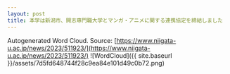 ```yaml
---
layout: post
title: 本学は新潟市、開志専門職大学とマンガ・アニメに関する連携協定を締結しました
---
```

Autogenerated Word Cloud.
Source\: [https://www.niigata-u.ac.jp/news/2023/511923/](https://www.niigata-u.ac.jp/news/2023/511923/)
![WordCloud]({{ site.baseurl }}/assets/7d5fd648744f28c9ea84e101d49c0b72.png)